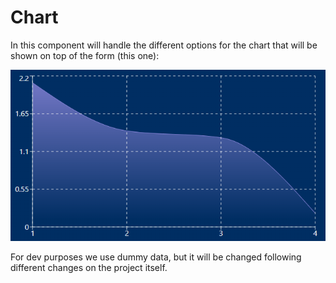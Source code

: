# Chart

In this component will handle the different options for the chart that will be shown on top of the form (this one):

![Duration chart example with dummy data](./img/chart-image.png)

For dev purposes we use dummy data, but it will be changed following different changes on the project itself.
